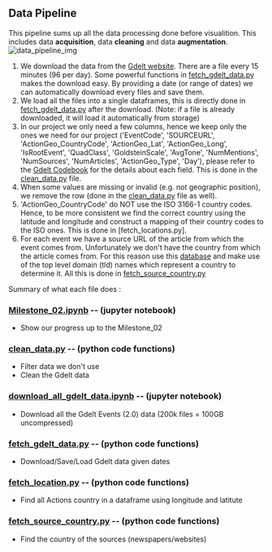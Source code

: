 ## Data Pipeline
This pipeline sums up all the data processing done before visualition. This includes data **acquisition**, data **cleaning** and data **augmentation**.
![data_pipeline_img]

1. We download the data from the [Gdelt website][gdelt_download_link]. There are a file every 15 minutes (96 per day). Some powerful functions in [fetch_gdelt_data.py] makes the download easy. By providing a date (or range of dates) we can automatically download every files and save them.
2. We load all the files into a single dataframes, this is directly done in [fetch_gdelt_data.py] after the download. (Note: if a file is already downloaded, it will load it automatically from storage)
3. In our project we only need a few columns, hence we keep only the ones we need for our project ('EventCode', 'SOURCEURL', 'ActionGeo_CountryCode', 'ActionGeo_Lat', 'ActionGeo_Long', 'IsRootEvent', 'QuadClass', 'GoldsteinScale', 'AvgTone', 'NumMentions', 'NumSources', 'NumArticles', 'ActionGeo_Type', 'Day'), please refer to the [Gdelt Codebook][gdelt_event_codebook] for the details about each field. This is done in the [clean_data.py] file.
4. When some values are missing or invalid (e.g. not geographic position), we remove the row (done in the [clean_data.py] file as well).
5. 'ActionGeo_CountryCode' do NOT use the ISO 3166-1 country codes. Hence, to be more consistent we find the correct country using the latitude and longitude and construct a mapping of their country codes to the ISO ones. This is done in [fetch_locations.py].
6. For each event we have a source URL of the article from which the event comes from. Unfortunately we don't have the country from which the article comes from. For this reason use this [database][paperboy] and make use of the top level domain (tld) names which represent a country to determine it. All this is done in [fetch_source_country.py]


Summary of what each file does :

### [Milestone_02.ipynb] -- (jupyter notebook)
- Show our progress up to the Milestone_02

### [clean_data.py] -- (python code functions)
- Filter data we don't use
- Clean the Gdelt data

### [download_all_gdelt_data.ipynb] -- (jupyter notebook)
- Download all the Gdelt Events (2.0) data (200k files = 100GB uncompressed)

### [fetch_gdelt_data.py] -- (python code functions)
- Download/Save/Load Gdelt data given dates

### [fetch_location.py] -- (python code functions)
- Find all Actions country in a dataframe using longitude and latitute

### [fetch_source_country.py] -- (python code functions)
- Find the country of the sources (newspapers/websites) 


[data_pipeline_img]: https://raw.githubusercontent.com/gregunz/ada2017/master/project/data/images/data_pipeline.png "data pipeline"
[gdelt_download_link]: http://data.gdeltproject.org/gdeltv2/masterfilelist.txt
[gdelt_event_codebook]: https://github.com/gregunz/ada2017/blob/master/project/data/pdf/GDELT-Event_Codebook-V2.0.pdf
[paperboy]: https://www.thepaperboy.com/newspapers-by-country.cfm

[Milestone_02.ipynb]: https://github.com/gregunz/ada2017/blob/master/project/src/Milestone_02.ipynb
[clean_data.py]: https://github.com/gregunz/ada2017/blob/master/project/src/clean_data.py
[download_all_gdelt_data.ipynb]: https://github.com/gregunz/ada2017/blob/master/project/src/download_all_gdelt_data.ipynb
[fetch_gdelt_data.py]: https://github.com/gregunz/ada2017/blob/master/project/src/fetch_gdelt_data.py
[fetch_location.py]: https://github.com/gregunz/ada2017/blob/master/project/src/fetch_location.py
[fetch_source_country.py]: https://github.com/gregunz/ada2017/blob/master/project/src/fetch_source_country.py
[clean_data.py]: https://github.com/gregunz/ada2017/blob/master/project/src/clean_data.py
